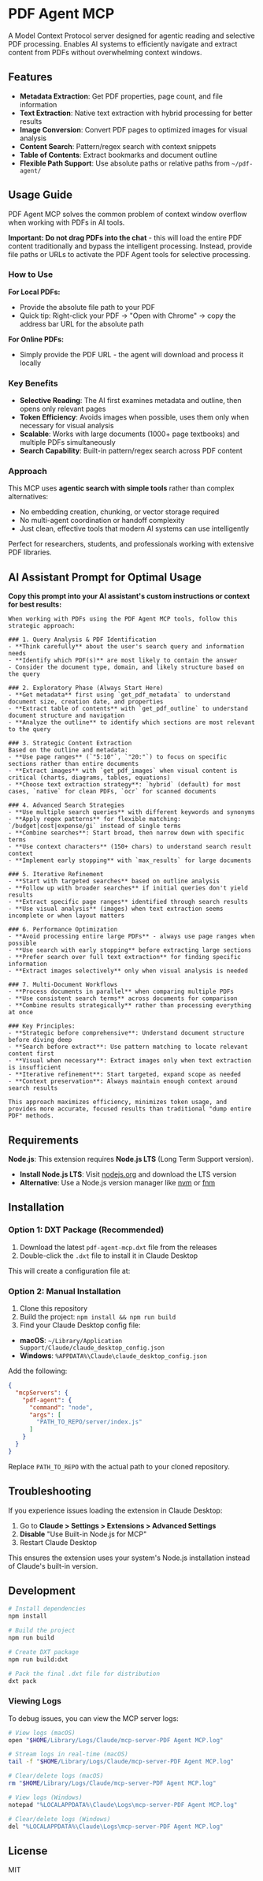 # PDF Agent MCP

A Model Context Protocol server designed for agentic reading and selective PDF processing. Enables AI systems to efficiently navigate and extract content from PDFs without overwhelming context windows.

## Features

- **Metadata Extraction**: Get PDF properties, page count, and file information
- **Text Extraction**: Native text extraction with hybrid processing for better results
- **Image Conversion**: Convert PDF pages to optimized images for visual analysis
- **Content Search**: Pattern/regex search with context snippets
- **Table of Contents**: Extract bookmarks and document outline
- **Flexible Path Support**: Use absolute paths or relative paths from `~/pdf-agent/`

## Usage Guide

PDF Agent MCP solves the common problem of context window overflow when working with PDFs in AI tools. 

**Important: Do not drag PDFs into the chat** - this will load the entire PDF content traditionally and bypass the intelligent processing. Instead, provide file paths or URLs to activate the PDF Agent tools for selective processing.

### How to Use

**For Local PDFs:**
- Provide the absolute file path to your PDF
- Quick tip: Right-click your PDF → "Open with Chrome" → copy the address bar URL for the absolute path

**For Online PDFs:**
- Simply provide the PDF URL - the agent will download and process it locally

### Key Benefits

- **Selective Reading**: The AI first examines metadata and outline, then opens only relevant pages
- **Token Efficiency**: Avoids images when possible, uses them only when necessary for visual analysis
- **Scalable**: Works with large documents (1000+ page textbooks) and multiple PDFs simultaneously
- **Search Capability**: Built-in pattern/regex search across PDF content

### Approach

This MCP uses **agentic search with simple tools** rather than complex alternatives:
- No embedding creation, chunking, or vector storage required
- No multi-agent coordination or handoff complexity
- Just clean, effective tools that modern AI systems can use intelligently

Perfect for researchers, students, and professionals working with extensive PDF libraries.

## AI Assistant Prompt for Optimal Usage

**Copy this prompt into your AI assistant's custom instructions or context for best results:**

```
When working with PDFs using the PDF Agent MCP tools, follow this strategic approach:

### 1. Query Analysis & PDF Identification
- **Think carefully** about the user's search query and information needs
- **Identify which PDF(s)** are most likely to contain the answer
- Consider the document type, domain, and likely structure based on the query

### 2. Exploratory Phase (Always Start Here)
- **Get metadata** first using `get_pdf_metadata` to understand document size, creation date, and properties
- **Extract table of contents** with `get_pdf_outline` to understand document structure and navigation
- **Analyze the outline** to identify which sections are most relevant to the query

### 3. Strategic Content Extraction
Based on the outline and metadata:
- **Use page ranges** (`"5:10"`, `"20:"`) to focus on specific sections rather than entire documents
- **Extract images** with `get_pdf_images` when visual content is critical (charts, diagrams, tables, equations)
- **Choose text extraction strategy**: `hybrid` (default) for most cases, `native` for clean PDFs, `ocr` for scanned documents

### 4. Advanced Search Strategies
- **Use multiple search queries** with different keywords and synonyms
- **Apply regex patterns** for flexible matching: `/budget|cost|expense/gi` instead of single terms
- **Combine searches**: Start broad, then narrow down with specific terms
- **Use context characters** (150+ chars) to understand search result context
- **Implement early stopping** with `max_results` for large documents

### 5. Iterative Refinement
- **Start with targeted searches** based on outline analysis
- **Follow up with broader searches** if initial queries don't yield results
- **Extract specific page ranges** identified through search results
- **Use visual analysis** (images) when text extraction seems incomplete or when layout matters

### 6. Performance Optimization
- **Avoid processing entire large PDFs** - always use page ranges when possible
- **Use search with early stopping** before extracting large sections
- **Prefer search over full text extraction** for finding specific information
- **Extract images selectively** only when visual analysis is needed

### 7. Multi-Document Workflows
- **Process documents in parallel** when comparing multiple PDFs
- **Use consistent search terms** across documents for comparison
- **Combine results strategically** rather than processing everything at once

### Key Principles:
- **Strategic before comprehensive**: Understand document structure before diving deep
- **Search before extract**: Use pattern matching to locate relevant content first  
- **Visual when necessary**: Extract images only when text extraction is insufficient
- **Iterative refinement**: Start targeted, expand scope as needed
- **Context preservation**: Always maintain enough context around search results

This approach maximizes efficiency, minimizes token usage, and provides more accurate, focused results than traditional "dump entire PDF" methods.
```

## Requirements

**Node.js**: This extension requires **Node.js LTS** (Long Term Support version).

- **Install Node.js LTS**: Visit [nodejs.org](https://nodejs.org/) and download the LTS version
- **Alternative**: Use a Node.js version manager like [nvm](https://github.com/nvm-sh/nvm) or [fnm](https://github.com/Schniz/fnm)

## Installation

### Option 1: DXT Package (Recommended)

1. Download the latest `pdf-agent-mcp.dxt` file from the releases
2. Double-click the `.dxt` file to install it in Claude Desktop

This will create a configuration file at:

### Option 2: Manual Installation

1. Clone this repository
2. Build the project: `npm install && npm run build`
3. Find your Claude Desktop config file:

- **macOS**: `~/Library/Application Support/Claude/claude_desktop_config.json`
- **Windows**: `%APPDATA%\Claude\claude_desktop_config.json`

Add the following:

```json
{
  "mcpServers": {
    "pdf-agent": {
      "command": "node",
      "args": [
        "PATH_TO_REPO/server/index.js"
      ]
    }
  }
}
```

Replace `PATH_TO_REPO` with the actual path to your cloned repository.

## Troubleshooting

If you experience issues loading the extension in Claude Desktop:

1. Go to **Claude > Settings > Extensions > Advanced Settings**
2. **Disable** "Use Built-in Node.js for MCP"
3. Restart Claude Desktop

This ensures the extension uses your system's Node.js installation instead of Claude's built-in version.

## Development

```bash
# Install dependencies
npm install

# Build the project
npm run build

# Create DXT package
npm run build:dxt

# Pack the final .dxt file for distribution
dxt pack
```

### Viewing Logs

To debug issues, you can view the MCP server logs:

```bash
# View logs (macOS)
open "$HOME/Library/Logs/Claude/mcp-server-PDF Agent MCP.log"

# Stream logs in real-time (macOS)
tail -f "$HOME/Library/Logs/Claude/mcp-server-PDF Agent MCP.log"

# Clear/delete logs (macOS)
rm "$HOME/Library/Logs/Claude/mcp-server-PDF Agent MCP.log"

# View logs (Windows)
notepad "%LOCALAPPDATA%\Claude\Logs\mcp-server-PDF Agent MCP.log"

# Clear/delete logs (Windows)
del "%LOCALAPPDATA%\Claude\Logs\mcp-server-PDF Agent MCP.log"
```

## License

MIT